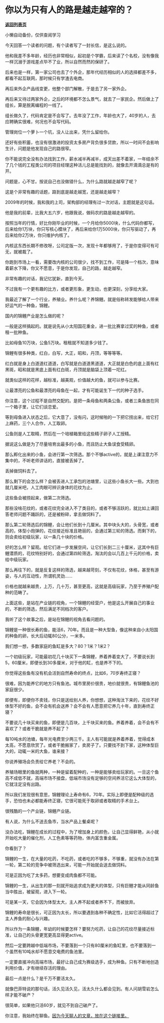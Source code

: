 # 你以为只有人的路是越走越窄的？

[**返回列表页**](/gzh/记忆承载)

小懒自动备份，仅供查阅学习

今天回答一个读者的问题，有个读者写了一封长信，是这么说的。  

他和我差不多年龄，经历也非常相似，起初是个学霸，后来读了个名校，没有像我一样沉溺于游戏差点毕不了业，所以自然而然的保研了。

后来也是一样，第一家公司也去了个外企，那年代经历相似的人的选择都差不多，都看不起互联网，那时候只有学渣去电商。  

再后来外企产品线变更，他整个部门解散，于是去了另一家外企。  

再后来又待过两家外企，之后的环境都不怎么景气，就去了一家民企。然后做上了组长，算是脱离编程的一线了。

组长做久了，代码肯定是不会写了。去年没了工作，年龄也大了，40岁的人，去应聘确实很难，何况也不会写代码。  

管理岗位一个萝卜一个坑，没人让出来，凭什么留给你。

还好有些积蓄，也没有很激进的投资太多房产背负很多贷款，所以一时间不会影响生计，问题是他发现自己的路很窄。

你不能说完全没有办法找到工作，薪水减半再减半，成天出差不着家，一年结余不了几个钱的工程类公司的项目经理这种活儿总是能找到的，就像去开滴滴总是有的开。

问题是，心不甘。按说自己也没做错什么，为什么路就越走越窄了呢？  

这是个非常有趣的话题，路到底是越走越宽，还是越走越窄？  

2009年的时候，我和我的上司，架构部的经理有过一次对话，主题就是这句话。  

他是我的前辈，比我大五六岁，他跟我说，做码农的路是越走越窄的。  

按照当年的行情，好比你刚毕业的时候，一个月给你5000块，什么代码你都写，后来给你1万块，你只写核心模块了，再后来给你1万5000块，你只写驱动了，再后来给你2万块，你只维护内核了。

内核这东西长期不修改呀，公司定版一次，发现十年都够用了，于是你变得可有可无，就被裁了。

你跑到市场上一看，需要改内核的公司很少，找不到工作，可是降一个档次，意味着薪水下降，你又不愿意，于是你发现，自己的路，越走越窄。

非常有趣的对话，我记忆犹新，直到今天。

不过我有一个更有趣的比方，或者更形象，更生动，也更深刻，分享给大家。

我最近了解了一个行业，养殖业。养什么呢？养锦鲤。就是俗称转发能够给人带来好运气的一种鱼，锦鲤。

国内的锦鲤产业是怎么做的呢？

一般是这样搞起的。就是说先从小太阳国花重金，进一批比赛拿过奖的种鱼，或者租一批种鱼。  

比如母鱼10万块，公鱼5万块。租租就不知道多少钱了。

锦鲤有很多种类，红白，白写，大正，昭和，丹顶，等等等等。  

红白就是身上白道道红道道，白写就是白道道黑道道，大正就是白色的底上面有红黑斑，昭和就是黑底上面有红白斑，丹顶就是脑袋上顶着一坨红。  

就类似这样的花样，越标准，越美观，价值越大的鱼，就可以参与比赛。

让最漂亮的公鱼和最漂亮的母鱼在一起，才有可能诞生下一代的种子选手。  

你注意，这个过程不是自然交配的。是把一条母鱼和两条公鱼，或者三条鱼放在同一个箱子里，让它们谈恋爱。  

等到母鱼进入状态之后，它大意了，没有闪，这时候啪的一下把它捞出来，给它打上麻药，三个人合作，人工取卵。  

公鱼则是人工取精，然后在一个培植箱里给这些精子卵子人工授精。  

据说这么做是为了尽量培育出最多的小鱼，而且防止大鱼误食受精卵。  

那么孵化出来的小鱼，会进行第一次筛选。那个不够active的，就是上课注意力不集中的，不听老师讲话的，直接被丢掉了。  

丢掉做饲料去了。  

那么剩下的会怎么样？会被丢进人工承包的池塘里，让这些小鱼长大一些。大到也就几厘米吧，人工肉眼可辨识身体的花纹为止。  

这些鱼会被捞起来，做第二次筛选。  

那些没啥花纹的，或者花纹完全进入不了类目的，或者不够活跃的，就比如上课回答老师问题不踊跃的，还是被粉碎，拿去做饲料了。

那么第二轮筛选后的锦鲤，会让他们长到十几厘米。其中块头大的，头骨宽，或者高的，体型小炮弹的，花纹接近标准且艳丽的，会通过第三轮的筛选。而剩下的，则会卖给初级玩家，以一条几十块的价格。  

好的怎么样？留观。给它们进一步发展空间，让它们长到二三十厘米，这其中有巨鲤潜质的，花纹特别好的，会通过第四轮筛选，淘汰的会以几百上千元的价格，卖给中级玩家。  

那么再往下的，就是反复这样的筛选，越来越苛刻，不仅有花纹，体格，甚至有游姿，与人的互动性，所谓机灵劲......

价格也就越来越贵，上万，几十万，甚至更高，这就是高级玩家，乃至于养殖户配种的范畴了。  

上面这些，是站在产业链的视角，一个锦鲤的经营户，他是这么开展自己的事业的，不断的筛选，然后满足不同档次的客户。  

我听了这个故事之后，是站在锦鲤的视角去看问题的。  

锦鲤是一种很长寿的鱼，能活6，70年。而且是一种大型鱼，像这种来自小太阳国的种鱼的卵，长大后动辄80公分，一米多。

我们想一想，多数家庭的鱼缸是多大？80？1米？1米2？  

一个初级玩家，可能最初花几十块买下一条锦鲤，养着养着变大了，不要说长到5，60厘米，即便长到30多厘米，对于他的缸，也是养不下的。

你觉得这些鱼有没有机会活到自然寿命的终点，比如6，70岁寿终正寝？  

很难，因为能养它的地方只有鱼池。城市里房价很贵，地价就很贵，有锦鲤鱼池的家庭很少。  

即便有，即便你不卖钱，你只是送给别人养，你想想，这种淘汰下来的，花纹不好体型不好的鱼，会不会有机会送养？会不会有人愿意把它养几十年，直到寿终正寝？  

不要说几十块买来的鱼，即便是几百块，上千块买来的鱼。养着养着，会不会有不喜欢了？或者干脆就是养不起了？  

每10吨水的池塘，每年光电费至少两三千。主人有可能就是养着养着，觉得成本太高，不愿意欣赏了。或者干脆搬家了，卖房子了。只要找不到下家，这种体型巨大的，动辄一米的大鱼，谁来接？  

你说养殖场会负责给它养老？不会的。  

养殖场眼里的鱼就两种，一种是留着配种的，一种是能够卖给玩家的。一旦这个鱼高不成低不就，高端市场不接盘，低端市场没有足够的空间养活它这么大体型的，它就注定没有出路。  

所以我们发现很有意思，锦鲤理论上寿命有6，70年。实际上即便是配种级的选手，恐怕也未必都能寿终正寝，它很可能死于取卵或者取精的手术台上。

很残酷的一个产业链，锦鲤产业链。  

有人说，为什么不送去鱼市，当水产品上餐桌呢？  

没办法吃，锦鲤在成长的过程中，为了增加身上的颜色，让自己显得鲜艳，从小就开始吃大量的催化剂，人工色素等等药物，体内富含重金属。

你看到了？  

锦鲤的一生，在大量的吃药，不吃药，或者吃的不够多，不够重，就没有办法在第一轮，第二轮的竞争中被筛选出来，可能一开始就会送去做饲料。

可是正因为吃了太多药，想要变成肉鱼都不可能。  

锦鲤的一生，从出生的那一刻就开始追求成为更大的体型，只有巨鲤才能从同龄鱼当中胜出，被留观，进入下一轮。  

可是某一天，它会因为体型太大，主人养不起或者养不下，而被放弃。

锦鲤的寿命是很长，可正因为太长，所以要遇到各种不确定性，比如它活得超过了主人养鱼的耐心与兴趣。  

所以作为一条锦鲤，年幼的时候要怎样？要努力吃药，让自己的花纹尽量接近标准，让自己的头骨更宽更高显得更active。  

然后一定要跨越中低端市场，不要落到一个只有80厘米的鱼缸里，也不要落到一个虽然有10吨水却不愿意交电费的鱼池里。  

一定要直接冲向高端市场，最好让自己成为赛级选手，成为种鱼。只有不断地创造利用价值，才有继续存活的理由。

最后一点是什么？是千万不要活太久。  

就像巴菲特说的那句话，活久见活久见，活太久什么都会见到。有人问胡雪岩怎么样才能不破产？  

很简单，如果他只活60岁，就见不到自己破产了。

你注意，我始终在聊鱼。[因为今天聊人的文章，放在这个链接里。](http://mp.weixin.qq.com/s?__biz=MzU3NDc5Nzc0NQ==&mid=2247520992&idx=1&sn=6d988ad45c1d9139c87dee37b764fade&chksm=fd2e303eca59b92871f624bf9a21b208d726d029e63ae6fed25859947fcab139e8d6c50d415c&scene=21#wechat_redirect)

